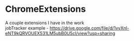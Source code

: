 # ChromeExtensions
A couple extensions I have in the work  
jobTracker example - https://drive.google.com/file/d/1vyXnl-eNT9kQRVOUEX531LM5ubB0U5cI/view?usp=sharing

